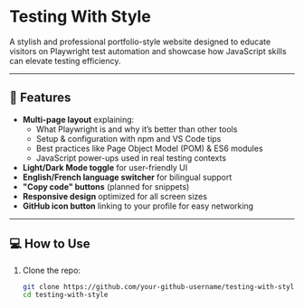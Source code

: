# Testing With Style

A stylish and professional portfolio-style website designed to educate visitors on Playwright test automation and showcase how JavaScript skills can elevate testing efficiency.

---

## 🚀 Features

- **Multi-page layout** explaining:
  - What Playwright is and why it’s better than other tools
  - Setup & configuration with npm and VS Code tips
  - Best practices like Page Object Model (POM) & ES6 modules
  - JavaScript power-ups used in real testing contexts
- **Light/Dark Mode toggle** for user-friendly UI
- **English/French language switcher** for bilingual support
- **"Copy code" buttons** (planned for snippets)
- **Responsive design** optimized for all screen sizes
- **GitHub icon button** linking to your profile for easy networking

---

## 💻 How to Use

1. Clone the repo:
   ```bash
   git clone https://github.com/your-github-username/testing-with-style.git
   cd testing-with-style